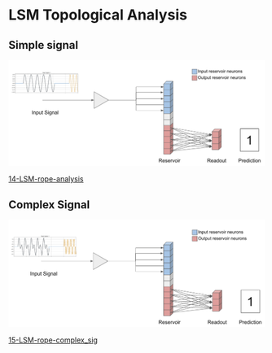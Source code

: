 # LSM Topological Analysis

## Simple signal

<img src='./../experiments/14-LSM-rope-analysis/reports/imgs/network1.png'>

[14-LSM-rope-analysis](./../experiments/14-LSM-rope-analysis/reports/topological-analysis.md)


## Complex Signal

<img src='./../experiments/15-LSM-rope-complex_sig/reports/imgs/network2.png'>

[15-LSM-rope-complex_sig](./../experiments/15-LSM-rope-complex_sig/reports/topological-analysis.md)


